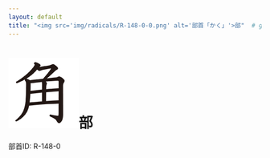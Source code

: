 ```yaml
---
layout: default
title: "<img src='img/radicals/R-148-0-0.png' alt='部首「かく」'>部"  # glyphをタイトルに使用
---
```


# <img src='img/radicals/R-148-0-0.png' alt='部首「かく」'>部
部首ID: R-148-0

